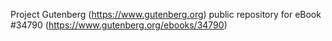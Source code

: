 Project Gutenberg (https://www.gutenberg.org) public repository for eBook #34790 (https://www.gutenberg.org/ebooks/34790)
